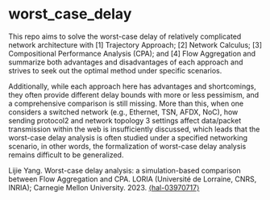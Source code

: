 # worst_case_delay
This repo aims to solve the worst-case delay of relatively complicated network architecture with [1] Trajectory Approach; [2] Network Calculus; [3] Compositional Performance Analysis (CPA); and [4] Flow Aggregation and summarize both advantages and disadvantages of each approach and strives to seek out the optimal method under specific scenarios.

Additionally, while each approach here has advantages and shortcomings, they often provide different delay bounds with more or less pessimism, and a comprehensive comparison is still missing. More than this, when one considers a switched network (e.g., Ethernet, TSN, AFDX, NoC), how sending protocol2 and network topology 3 settings affect data/packet transmission within the web is insufficiently discussed, which leads that the worst-case delay analysis is often studied under a specified networking scenario, in other words, the formalization of worst-case delay analysis remains difficult to be generalized.

Lijie Yang. Worst-case delay analysis: a simulation-based comparison between Flow Aggregation and CPA. LORIA (Université de Lorraine, CNRS, INRIA); Carnegie Mellon University. 2023. [⟨hal-03970717⟩]([url](https://hal.science/hal-03970717/)https://hal.science/hal-03970717/)
